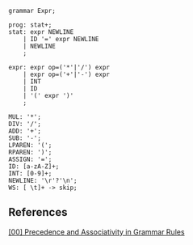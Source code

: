 


```antlr4
grammar Expr;

prog: stat+;
stat: expr NEWLINE
    | ID '=' expr NEWLINE
    | NEWLINE
    ;

expr: expr op=('*'|'/') expr
    | expr op=('+'|'-') expr
    | INT
    | ID
    | '(' expr ')'
    ;

MUL: '*';
DIV: '/';
ADD: '+';
SUB: '-';
LPAREN: '(';
RPAREN: ')';
ASSIGN: '=';
ID: [a-zA-Z]+;
INT: [0-9]+;
NEWLINE: '\r'?'\n';
WS: [ \t]+ -> skip;
```

## References

[[00] Precedence and Associativity in Grammar Rules](https://arman-dev-blog.hashnode.dev/precedence-and-associativity-in-grammar-rules)
